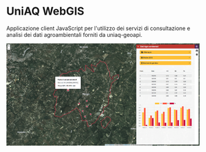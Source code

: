 # UniAQ WebGIS
Applicazione client JavaScript per l'utilizzo dei servizi di consultazione e analisi dei dati agroambientali forniti da uniaq-geoapi. 

<img src="screenshot_01.png" alt="app image" />